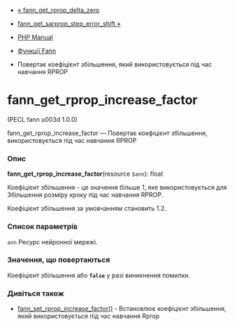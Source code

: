 - [«
fann_get_rprop_delta_zero](function.fann-get-rprop-delta-zero.md)
- [fann_get_sarprop_step_error_shift
»](function.fann-get-sarprop-step-error-shift.md)

- [PHP Manual](index.md)
- [Функції Fann](ref.fann.md)
- Повертає коефіцієнт збільшення, який використовується під час навчання
RPROP

# fann_get_rprop_increase_factor

(PECL fann u003d 1.0.0)

fann_get_rprop_increase_factor — Повертає коефіцієнт збільшення,
використовується під час навчання RPROP

### Опис

**fann_get_rprop_increase_factor**(resource `$ann`): float

Коефіцієнт збільшення - це значення більше 1, яке використовується для
Збільшення розміру кроку під час навчання RPROP.

Коефіцієнт збільшення за умовчанням становить 1.2.

### Список параметрів

`ann`
Ресурс нейронної мережі.

### Значення, що повертаються

Коефіцієнт збільшення або **`false`** у разі виникнення помилки.

### Дивіться також

- [fann_set_rprop_increase_factor()](function.fann-set-rprop-increase-factor.md) -
Встановлює коефіцієнт збільшення, який використовується під час навчання
Rprop
